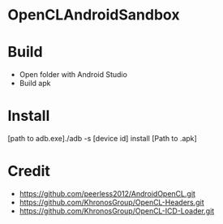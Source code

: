 # OpenCLAndroidSandbox

# Build
- Open folder with Android Studio  
- Build apk  

# Install
[path to adb.exe]./adb -s [device id] install [Path to .apk] 

# Credit
- https://github.com/peerless2012/AndroidOpenCL.git
- https://github.com/KhronosGroup/OpenCL-Headers.git
- https://github.com/KhronosGroup/OpenCL-ICD-Loader.git
